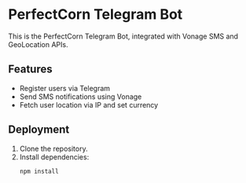 # PerfectCorn Telegram Bot

This is the PerfectCorn Telegram Bot, integrated with Vonage SMS and GeoLocation APIs.

## Features
- Register users via Telegram
- Send SMS notifications using Vonage
- Fetch user location via IP and set currency

## Deployment
1. Clone the repository.
2. Install dependencies:
   ```bash
   npm install
